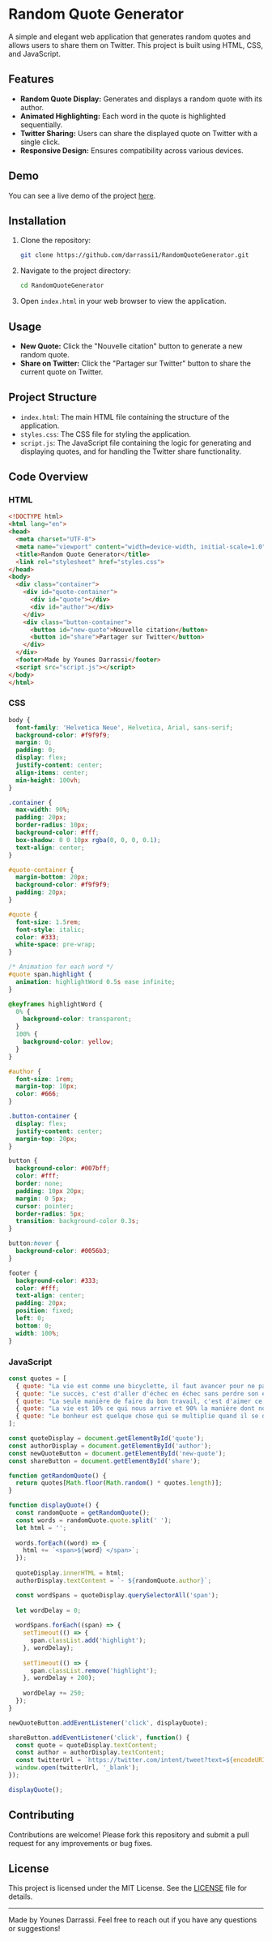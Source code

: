 # Random Quote Generator

A simple and elegant web application that generates random quotes and allows users to share them on Twitter. This project is built using HTML, CSS, and JavaScript.

## Features

- **Random Quote Display:** Generates and displays a random quote with its author.
- **Animated Highlighting:** Each word in the quote is highlighted sequentially.
- **Twitter Sharing:** Users can share the displayed quote on Twitter with a single click.
- **Responsive Design:** Ensures compatibility across various devices.

## Demo

You can see a live demo of the project [here](#).

## Installation

1. Clone the repository:
    ```bash
    git clone https://github.com/darrassi1/RandomQuoteGenerator.git
    ```
2. Navigate to the project directory:
    ```bash
    cd RandomQuoteGenerator
    ```
3. Open `index.html` in your web browser to view the application.

## Usage

- **New Quote:** Click the "Nouvelle citation" button to generate a new random quote.
- **Share on Twitter:** Click the "Partager sur Twitter" button to share the current quote on Twitter.

## Project Structure

- `index.html`: The main HTML file containing the structure of the application.
- `styles.css`: The CSS file for styling the application.
- `script.js`: The JavaScript file containing the logic for generating and displaying quotes, and for handling the Twitter share functionality.

## Code Overview

### HTML
```html
<!DOCTYPE html>
<html lang="en">
<head>
  <meta charset="UTF-8">
  <meta name="viewport" content="width=device-width, initial-scale=1.0">
  <title>Random Quote Generator</title>
  <link rel="stylesheet" href="styles.css">
</head>
<body>
  <div class="container">
    <div id="quote-container">
      <div id="quote"></div>
      <div id="author"></div>
    </div>
    <div class="button-container">
      <button id="new-quote">Nouvelle citation</button>
      <button id="share">Partager sur Twitter</button>
    </div>
  </div>
  <footer>Made by Younes Darrassi</footer>
  <script src="script.js"></script>
</body>
</html>
```

### CSS
```css
body {
  font-family: 'Helvetica Neue', Helvetica, Arial, sans-serif;
  background-color: #f9f9f9;
  margin: 0;
  padding: 0;
  display: flex;
  justify-content: center;
  align-items: center;
  min-height: 100vh;
}

.container {
  max-width: 90%;
  padding: 20px;
  border-radius: 10px;
  background-color: #fff;
  box-shadow: 0 0 10px rgba(0, 0, 0, 0.1);
  text-align: center;
}

#quote-container {
  margin-bottom: 20px;
  background-color: #f9f9f9;
  padding: 20px;
}

#quote {
  font-size: 1.5rem;
  font-style: italic;
  color: #333;
  white-space: pre-wrap;
}

/* Animation for each word */
#quote span.highlight {
  animation: highlightWord 0.5s ease infinite;
}

@keyframes highlightWord {
  0% {
    background-color: transparent;
  }
  100% {
    background-color: yellow;
  }
}

#author {
  font-size: 1rem;
  margin-top: 10px;
  color: #666;
}

.button-container {
  display: flex;
  justify-content: center;
  margin-top: 20px;
}

button {
  background-color: #007bff;
  color: #fff;
  border: none;
  padding: 10px 20px;
  margin: 0 5px;
  cursor: pointer;
  border-radius: 5px;
  transition: background-color 0.3s;
}

button:hover {
  background-color: #0056b3;
}

footer {
  background-color: #333;
  color: #fff;
  text-align: center;
  padding: 20px;
  position: fixed;
  left: 0;
  bottom: 0;
  width: 100%;
}
```

### JavaScript
```javascript
const quotes = [
  { quote: "La vie est comme une bicyclette, il faut avancer pour ne pas perdre l'équilibre.", author: "Albert Einstein" },
  { quote: "Le succès, c'est d'aller d'échec en échec sans perdre son enthousiasme.", author: "Winston Churchill" },
  { quote: "La seule manière de faire du bon travail, c'est d'aimer ce que vous faites.", author: "Steve Jobs" },
  { quote: "La vie est 10% ce qui nous arrive et 90% la manière dont nous y réagissons.", author: "Charles R. Swindoll" },
  { quote: "Le bonheur est quelque chose qui se multiplie quand il se divise.", author: "Paulo Coelho" }
];

const quoteDisplay = document.getElementById('quote');
const authorDisplay = document.getElementById('author');
const newQuoteButton = document.getElementById('new-quote');
const shareButton = document.getElementById('share');

function getRandomQuote() {
  return quotes[Math.floor(Math.random() * quotes.length)];
}

function displayQuote() {
  const randomQuote = getRandomQuote();
  const words = randomQuote.quote.split(' ');
  let html = '';
  
  words.forEach((word) => {
    html += `<span>${word} </span>`;
  });
  
  quoteDisplay.innerHTML = html;
  authorDisplay.textContent = `- ${randomQuote.author}`;

  const wordSpans = quoteDisplay.querySelectorAll('span');
  
  let wordDelay = 0;
  
  wordSpans.forEach((span) => {
    setTimeout(() => {
      span.classList.add('highlight');
    }, wordDelay);
    
    setTimeout(() => {
      span.classList.remove('highlight');
    }, wordDelay + 200);
    
    wordDelay += 250;
  });
}

newQuoteButton.addEventListener('click', displayQuote);

shareButton.addEventListener('click', function() {
  const quote = quoteDisplay.textContent;
  const author = authorDisplay.textContent;
  const twitterUrl = `https://twitter.com/intent/tweet?text=${encodeURIComponent(`"${quote}" ${author}`)}`;
  window.open(twitterUrl, '_blank');
});

displayQuote();
```

## Contributing

Contributions are welcome! Please fork this repository and submit a pull request for any improvements or bug fixes.

## License

This project is licensed under the MIT License. See the [LICENSE](LICENSE) file for details.

---

Made by Younes Darrassi. Feel free to reach out if you have any questions or suggestions!
